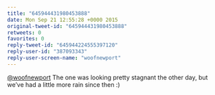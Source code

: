 ```yaml
---
title: "645944431980453888"
date: Mon Sep 21 12:55:28 +0000 2015
original-tweet-id: "645944431980453888"
retweets: 0
favorites: 0
reply-tweet-id: "645944224555397120"
reply-user-id: "387093343"
reply-user-screen-name: "woofnewport"
---
```

<a href="https://twitter.com/woofnewport">@woofnewport</a> The one was looking pretty stagnant the other day, but we’ve had a little more rain since then :)
